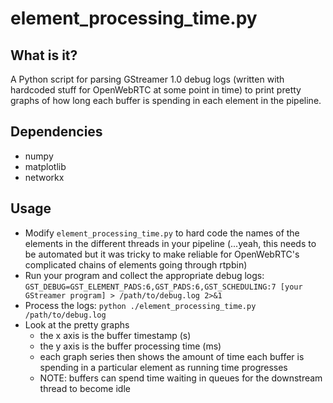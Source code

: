 # element_processing_time.py

## What is it?

A Python script for parsing GStreamer 1.0 debug logs (written with hardcoded stuff for OpenWebRTC at some point in time) to print pretty graphs of how long each buffer is spending in each element in the pipeline.

## Dependencies

* numpy
* matplotlib
* networkx

## Usage

* Modify `element_processing_time.py` to hard code the names of the elements in the different threads in your pipeline (...yeah, this needs to be automated but it was tricky to make reliable for OpenWebRTC's complicated chains of elements going through rtpbin)
* Run your program and collect the appropriate debug logs: `GST_DEBUG=GST_ELEMENT_PADS:6,GST_PADS:6,GST_SCHEDULING:7 [your GStreamer program] > /path/to/debug.log 2>&1`
* Process the logs:
`python ./element_processing_time.py /path/to/debug.log`
* Look at the pretty graphs
  * the x axis is the buffer timestamp (s)
  * the y axis is the buffer processing time (ms)
  * each graph series then shows the amount of time each buffer is spending in a particular element as running time progresses
  * NOTE: buffers can spend time waiting in queues for the downstream thread to become idle
